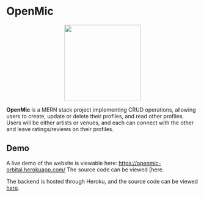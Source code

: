 # OpenMic

<p align="center">
  <img width="200" src="../../OpenMic/src/utils/images/OpenMicLogo.png">
</p>

**OpenMic** is a MERN stack project implementing CRUD operations, allowing users to create, update or delete their profiles, and read other profiles. Users will be either artists or venues, and each can connect with the other and leave ratings/reviews on their profiles.

## Demo 

A live demo of the website is viewable here: https://openmic-orbital.herokuapp.com/
The source code can be viewed [here[](https://github.com/open-mic-orbital/OpenMic).

The backend is hosted through Heroku, and the source code can be viewed [here](https://github.com/open-mic-orbital/OpenMicBackend).

